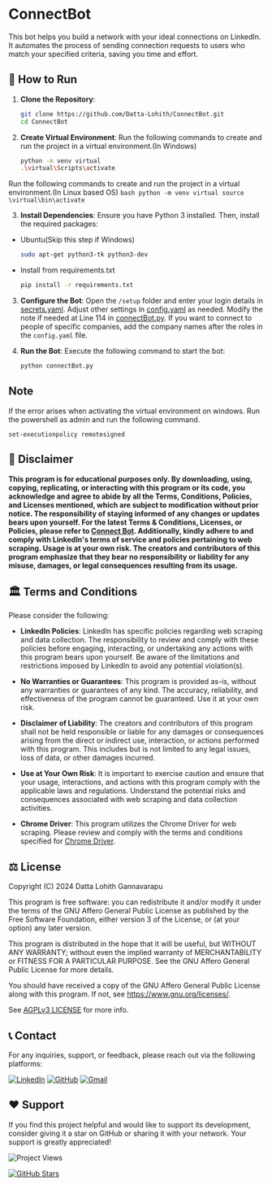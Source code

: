# ConnectBot 
This bot helps you build a network with your ideal connections on LinkedIn. It automates the process of sending connection requests to users who match your specified criteria, saving you time and effort.

## 🚀 How to Run

1. **Clone the Repository**:
    ```bash
    git clone https://github.com/Datta-Lohith/ConnectBot.git
    cd ConnectBot
    ```

2. **Create Virtual Environment**:
  Run the following commands to create and run the project in a virtual environment.(In Windows)
    ```bash
    python -m venv virtual
    .\virtual\Scripts\activate 
    ```  
  Run the following commands to create and run the project in a virtual environment.(In Linux based OS)
    ```bash
    python -m venv virtual
    source \virtual\bin\activate
    ```

3. **Install Dependencies**:
  Ensure you have Python 3 installed. Then, install the required packages:
  - Ubuntu(Skip this step if Windows)
    ```bash
    sudo apt-get python3-tk python3-dev
    ```
  - Install from requirements.txt
    ```bash
    pip install -r requirements.txt
    ```

3. **Configure the Bot**:
  Open the `/setup` folder and enter your login details in [secrets.yaml](/setup/secrets.yaml). Adjust other settings in [config.yaml](/setup/config.yaml) as needed. Modify the note if needed at Line 114 in [connectBot.py](/connectBot.py). If you want to connect to people of specific companies, add the company names after the roles in the `config.yaml` file.


4. **Run the Bot**:
  Execute the following command to start the bot:
    ```bash
    python connectBot.py
    ```

## Note

If the error arises when activating the virtual environment on windows. Run the powershell as admin and run the following command.

```
set-executionpolicy remotesigned
```


## 📜 Disclaimer

**This program is for educational purposes only. By downloading, using, copying, replicating, or interacting with this program or its code, you acknowledge and agree to abide by all the Terms, Conditions, Policies, and Licenses mentioned, which are subject to modification without prior notice. The responsibility of staying informed of any changes or updates bears upon yourself. For the latest Terms & Conditions, Licenses, or Policies, please refer to [Connect Bot](https://github.com/Datta-Lohith/Connect-Bot). Additionally, kindly adhere to and comply with LinkedIn's terms of service and policies pertaining to web scraping. Usage is at your own risk. The creators and contributors of this program emphasize that they bear no responsibility or liability for any misuse, damages, or legal consequences resulting from its usage.**


## 🏛️ Terms and Conditions

Please consider the following:

- **LinkedIn Policies**: LinkedIn has specific policies regarding web scraping and data collection. The responsibility to review and comply with these policies before engaging, interacting, or undertaking any actions with this program bears upon yourself. Be aware of the limitations and restrictions imposed by LinkedIn to avoid any potential violation(s).

- **No Warranties or Guarantees**: This program is provided as-is, without any warranties or guarantees of any kind. The accuracy, reliability, and effectiveness of the program cannot be guaranteed. Use it at your own risk.

- **Disclaimer of Liability**: The creators and contributors of this program shall not be held responsible or liable for any damages or consequences arising from the direct or indirect use, interaction, or actions performed with this program. This includes but is not limited to any legal issues, loss of data, or other damages incurred.

- **Use at Your Own Risk**: It is important to exercise caution and ensure that your usage, interactions, and actions with this program comply with the applicable laws and regulations. Understand the potential risks and consequences associated with web scraping and data collection activities.

- **Chrome Driver**: This program utilizes the Chrome Driver for web scraping. Please review and comply with the terms and conditions specified for [Chrome Driver](https://chromedriver.chromium.org/home).


## ⚖️ License

Copyright (C) 2024 Datta Lohith Gannavarapu 

This program is free software: you can redistribute it and/or modify it under the terms of the GNU Affero General Public License as published by the Free Software Foundation, either version 3 of the License, or (at your option) any later version.

This program is distributed in the hope that it will be useful, but WITHOUT ANY WARRANTY; without even the implied warranty of MERCHANTABILITY or FITNESS FOR A PARTICULAR PURPOSE. See the GNU Affero General Public License for more details.

You should have received a copy of the GNU Affero General Public License along with this program. If not, see <https://www.gnu.org/licenses/>.

See [AGPLv3 LICENSE](LICENSE) for more info.


## 📞 Contact

For any inquiries, support, or feedback, please reach out via the following platforms:

[![LinkedIn](https://img.shields.io/badge/LinkedIn-0A66C2?style=for-the-badge&logo=linkedin&logoColor=white)](https://www.linkedin.com/in/datta-lohith)
[![GitHub](https://img.shields.io/badge/GitHub-181717?style=for-the-badge&logo=github&logoColor=white)](https://github.com/Datta-Lohith)
[![Gmail](https://img.shields.io/badge/Gmail-D14836?style=for-the-badge&logo=gmail&logoColor=white)](mailto:gdattalohith@gmail.com)

## ❤️ Support

If you find this project helpful and would like to support its development, consider giving it a star on GitHub or sharing it with your network. Your support is greatly appreciated!

![Project Views](https://hits.seeyoufarm.com/api/count/incr/badge.svg?url=https://github.com/Datta-Lohith/ConnectBot&title=People%20Used%20This%20Project)


[![GitHub Stars](https://img.shields.io/github/stars/Datta-Lohith/ConnectBot?style=social)](https://github.com/Datta-Lohith/ConnectBot/stargazers)